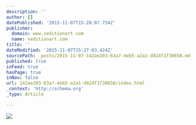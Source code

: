 ```yaml
---
description: ''
author: []
datePublished: '2015-11-07T15:28:07.754Z'
publisher:
  domain: www.seditionart.com
  name: seditionart.com
title: ''
dateModified: '2015-11-07T15:27:03.424Z'
sourcePath: _posts/2015-11-07-142ae203-63a7-4eb5-a2a1-d924f1f30658.md
published: true
inFeed: true
hasPage: true
inNav: false
url: 142ae203-63a7-4eb5-a2a1-d924f1f30658/index.html
_context: 'http://schema.org'
_type: Article

---
```

![](https://d21l08rhwa1wjv.cloudfront.net/000/015/089/141680.jpg)